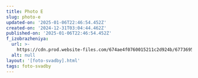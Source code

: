 ```yaml
---
title: Photo E
slug: photo-e
updated-on: '2025-01-06T22:46:54.452Z'
created-on: '2024-12-31T03:04:44.462Z'
published-on: '2025-01-06T22:46:54.452Z'
f_izobrazheniya:
  url: >-
    https://cdn.prod.website-files.com/674ae4f0760015211c2d924b/677369520fdbf8975d939619_VSdTBsACVVs.jpg
  alt: null
layout: '[foto-svadby].html'
tags: foto-svadby
---
```




